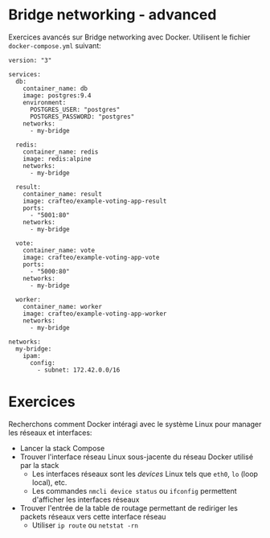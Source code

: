 # Bridge networking - advanced

Exercices avancés sur Bridge networking avec Docker. Utilisent le fichier `docker-compose.yml` suivant:

```
version: "3"

services:
  db:
    container_name: db
    image: postgres:9.4
    environment:
      POSTGRES_USER: "postgres"
      POSTGRES_PASSWORD: "postgres"
    networks:
      - my-bridge

  redis:
    container_name: redis
    image: redis:alpine
    networks:
      - my-bridge

  result:
    container_name: result
    image: crafteo/example-voting-app-result
    ports:
      - "5001:80"
    networks:
      - my-bridge

  vote:
    container_name: vote
    image: crafteo/example-voting-app-vote
    ports:
      - "5000:80"
    networks:
      - my-bridge

  worker:
    container_name: worker
    image: crafteo/example-voting-app-worker
    networks:
      - my-bridge

networks:
  my-bridge:
    ipam:
      config:
        - subnet: 172.42.0.0/16
```

# Exercices

Recherchons comment Docker intéragi avec le système Linux pour manager les réseaux et interfaces:

- Lancer la stack Compose 
- Trouver l'interface réseau Linux sous-jacente du réseau Docker utilisé par la stack
  - Les interfaces réseaux sont les *devices* Linux tels que `eth0`, `lo` (loop local), etc.
  - Les commandes `nmcli device status` ou `ifconfig` permettent d'afficher les interfaces réseaux
- Trouver l'entrée de la table de routage permettant de rediriger les packets réseaux vers cette interface réseau
  - Utiliser `ip route` ou `netstat -rn`

